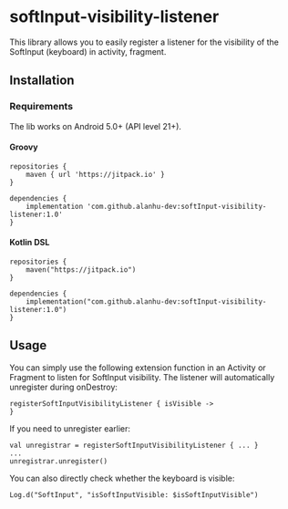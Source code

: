 # softInput-visibility-listener
This library allows you to easily register a listener for the visibility of the SoftInput (keyboard) in activity, fragment.

## Installation
### Requirements
The lib works on Android 5.0+ (API level 21+).

#### Groovy
```
repositories {
    maven { url 'https://jitpack.io' }
}

dependencies {
    implementation 'com.github.alanhu-dev:softInput-visibility-listener:1.0'
}
```

#### Kotlin DSL
```
repositories {
    maven("https://jitpack.io")
}

dependencies {
    implementation("com.github.alanhu-dev:softInput-visibility-listener:1.0")
}
```

## Usage
You can simply use the following extension function in an Activity or Fragment to listen for SoftInput visibility. The listener will automatically unregister during onDestroy:
```
registerSoftInputVisibilityListener { isVisible -> 
}
```

If you need to unregister earlier: 
```
val unregistrar = registerSoftInputVisibilityListener { ... }
...
unregistrar.unregister()
```

You can also directly check whether the keyboard is visible:
```
Log.d("SoftInput", "isSoftInputVisible: $isSoftInputVisible")
```